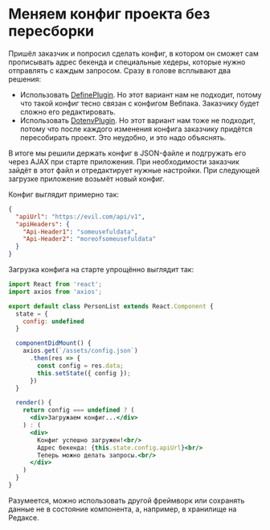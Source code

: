 # Меняем конфиг проекта без пересборки

Пришёл заказчик и попросил сделать конфиг, в котором он сможет сам прописывать адрес бекенда и специальные хедеры, которые нужно отправлять с каждым запросом. Сразу в голове всплывают два решения:
* Использовать [DefinePlugin](https://webpack.js.org/plugins/define-plugin/). Но этот вариант нам не подходит, потому что такой конфиг тесно связан с конфигом Вебпака. Заказчику будет сложно его редактировать.
* Использовать [DotenvPlugin](https://github.com/mrsteele/dotenv-webpack). Но этот вариант нам тоже не подходит, потому что после каждого изменения конфига заказчику придётся пересобирать проект. Это неудобно, и это надо объяснять.

В итоге мы решили держать конфиг в JSON-файле и подгружать его через AJAX при старте приложения. При необходимости заказчик зайдёт в  этот файл и отредактирует нужные настройки. При следующей загрузке приложение возьмёт новый конфиг.

Конфиг выглядит примерно так:
```json
{
  "apiUrl": "https://evil.com/api/v1",
  "apiHeaders": {
    "Api-Header1": "someusefuldata",
    "Api-Header2": "moreofsomeusefuldata"
  }
}
```

Загрузка конфига на старте упрощённо выглядит так:
```jsx
import React from 'react';
import axios from 'axios';

export default class PersonList extends React.Component {
  state = {
    config: undefined
  }

  componentDidMount() {
    axios.get(`/assets/config.json`)
      .then(res => {
        const config = res.data;
        this.setState({ config });
      })
  }

  render() {
    return config === undefined ? (
      <div>Загружаем конфиг...</div>
    ) : (
      <div>
        Конфиг успешно загружен!<br/>
        Адрес бекенда: {this.state.config.apiUrl}<br/>
        Теперь можно делать запросы.<br/>
      </div>
    )
  }
}
```

Разумеется, можно использовать другой фреймворк или сохранять данные не в состояние компонента, а, например, в хранилище на Редаксе.
